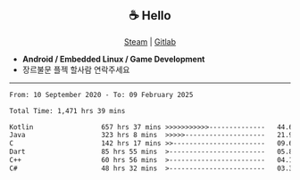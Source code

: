 <h2 align="center"> ☕ Hello </h2>

<p align="center">
  <a href="https://steamcommunity.com/id/Niforances/">Steam</a> |
  <a href="https://gitlab.com/niforances">Gitlab</a>
</p>

 - **Android / Embedded Linux / Game Development**
 - 장르불문 플젝 할사람 연락주세요

------

<!--START_SECTION:waka-->

```txt
From: 10 September 2020 - To: 09 February 2025

Total Time: 1,471 hrs 39 mins

Kotlin                 657 hrs 37 mins >>>>>>>>>>>--------------   44.69 %
Java                   323 hrs 8 mins  >>>>>--------------------   21.96 %
C                      142 hrs 17 mins >>-----------------------   09.67 %
Dart                   85 hrs 55 mins  >------------------------   05.84 %
C++                    60 hrs 56 mins  >------------------------   04.14 %
C#                     48 hrs 32 mins  >------------------------   03.30 %
```

<!--END_SECTION:waka-->
